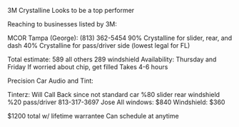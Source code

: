 3M Crystalline Looks to be a top performer

Reaching to businesses listed by 3M:

MCOR Tampa (George):
(813) 362-5454 
90% Crystalline for slider, rear, and dash
40% Crystalline for pass/driver side (lowest legal for FL)

Total estimate: 
589 all others
289 windshield
Availability: Thursday and Friday
If worried about chip, get filled
Takes 4-6 hours

Precision Car Audio and Tint:


Tinterz:
Will Call Back since not standard car
%80  slider rear windshield
%20  pass/driver
813-317-3697
Jose
All windows:
$840
Windshield:
$360

$1200 total w/ lifetime warrantee
Can schedule at anytime
